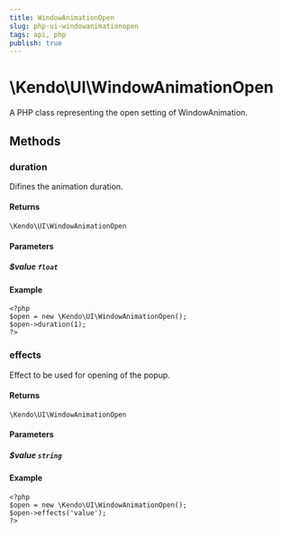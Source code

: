 ```yaml
---
title: WindowAnimationOpen
slug: php-ui-windowanimationopen
tags: api, php
publish: true
---
```


# \Kendo\UI\WindowAnimationOpen

A PHP class representing the open setting of WindowAnimation.


## Methods

### duration
Difines the animation duration.

#### Returns
`\Kendo\UI\WindowAnimationOpen`

#### Parameters

##### $value `float`



#### Example 
    <?php
    $open = new \Kendo\UI\WindowAnimationOpen();
    $open->duration(1);
    ?>

### effects
Effect to be used for opening of the popup.

#### Returns
`\Kendo\UI\WindowAnimationOpen`

#### Parameters

##### $value `string`



#### Example 
    <?php
    $open = new \Kendo\UI\WindowAnimationOpen();
    $open->effects('value');
    ?>

